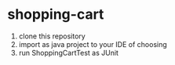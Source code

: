 # shopping-cart

1. clone this repository
2. import as java project to your IDE of choosing
3. run ShoppingCartTest as JUnit

